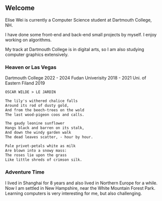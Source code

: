 ## Welcome 

Elise Wei is currently a Computer Science student at Dartmouth College, NH.

I have done some front-end and back-end small projects by myself. I enjoy working on algorithms.

My track at Dartmouth College is in digital arts, so I am also studying computer graphics extensively.






### Heaven or Las Vegas

Dartmouth College 2022 - 2024
Fudan Univerisity 2018 - 2021
Uni. of Eastern Filand   2019



```markdown
OSCAR WILDE > LE JARDIN

The lily's withered chalice falls
Around its rod of dusty gold,
And from the beech-trees on the wold
The last wood-pigeon coos and calls.

The gaudy leonine sunflower
Hangs black and barren on its stalk,
And down the windy garden walk
The dead leaves scatter, - hour by hour.

Pale privet-petals white as milk
Are blown into a snowy mass:
The roses lie upon the grass
Like little shreds of crimson silk.
```





### Adventure Time

I lived in Shanghai for 8 years and also lived in Northern Europe for a while. Now I am settled in New Hampshire, near the White Mountain Forest Park.
Learning computers is very interesting for me, but also challenging.
